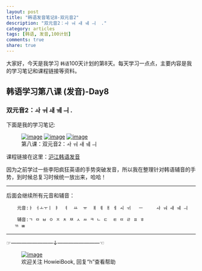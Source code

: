 ```yaml
---
layout: post
title: "韩语发音笔记8-双元音2"
description: "双元音2：ㅘ ㅝ ㅙ ㅞ ㅢ  ."
category: articles
tags: [韩语, 发音,100计划]
comments: true
share: true
---
```


大家好，今天是我学习 `韩语`100天计划的第8天。每天学习一点点，主要内容是我的学习笔记和课程链接等资料。

## 韩语学习第八课 (发音)-Day8

### 双元音2：ㅘ ㅝ ㅙ ㅞ ㅢ  .


下面是我的学习笔记:

<figure class="third">
    <a href="../../images/k8-1.jpg"><img src="../../images/k8-1.jpg" alt="image"></a>
    <a href="../../images/k8-2.jpg"><img src="../../images/k8-2.jpg" alt="image"></a>
    <a href="../../images/k8-3.jpg"><img src="../../images/k8-3.jpg" alt="image"></a>
    <figcaption>第八课：双元音2：ㅘ ㅝ ㅙ ㅞ ㅢ  </figcaption>
</figure>

课程链接在这里：[沪江韩语发音](http://study.163.com/course/introduction/232009.htm#/courseDetail)

因为之前学过一些李阳疯狂英语的手势突破发音，所以我在整理针对韩语辅音的手势，到时候总复习时候统一放出来，哈哈！

-----------------------
后面会继续所有元音和辅音：

        元音:ㅏ ㅓㅗㅜㅣ ㅑ  ㅕ  ㅛ  ㅠ  ㅒ ㅖ ㅐ ㅔ ㅚ ㅟ   ㅡ     ㅘ ㅝ ㅙ ㅞ ㅢ

        辅音:ㄱ ㅁ ㅂ ㅇ ㅈ ㅊ ㅉ ㅅ ㅆ ㅋ ㄴ ㄷ  ㅌ ㄸ ㄹ ㅍ ㅎ
       ㄲ ㅃ

-------------------------------------
☞————————↓————————☜
<figure >
    <a href="../../images/HowieiBook2D.jpg"><img src="../../images/HowieiBook2D.jpg" alt="image"></a>
    <figcaption> 欢迎关注 HowieiBook, 回复“h”查看帮助</figcaption>
</figure>
